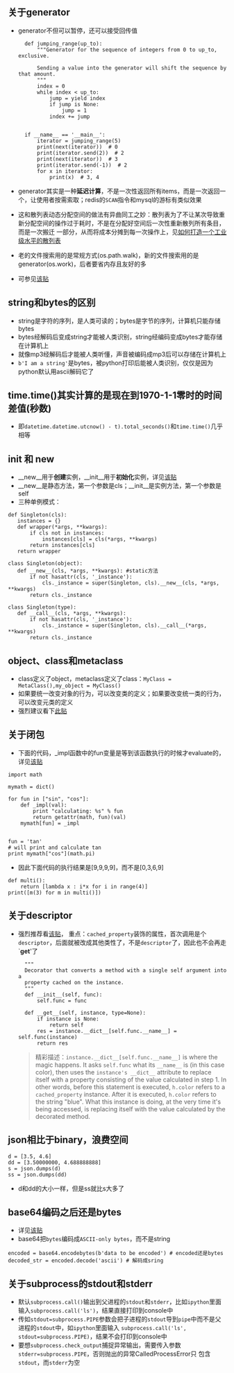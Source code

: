 ## 关于generator
* generator不但可以暂停，还可以接受回传值
        
        def jumping_range(up_to):
            """Generator for the sequence of integers from 0 to up_to, exclusive.
        
            Sending a value into the generator will shift the sequence by that amount.
            """
            index = 0
            while index < up_to:
                jump = yield index
                if jump is None:
                    jump = 1
                index += jump
    
    
        if __name__ == '__main__':
            iterator = jumping_range(5)
            print(next(iterator))  # 0
            print(iterator.send(2))  # 2
            print(next(iterator))  # 3
            print(iterator.send(-1))  # 2
            for x in iterator:
                print(x)  # 3, 4
* generator其实是一种**延迟计算**，不是一次性返回所有items，而是一次返回一个，让使用者按需索取；redis的`SCAN`指令和mysql的游标有类似效果
* 这和散列表动态分配空间的做法有异曲同工之妙：散列表为了不让某次导致重新分配空间的操作过于耗时，不是在分配好空间后一次性重新散列所有条目，而是一次搬迁
一部分，从而将成本分摊到每一次操作上，见[如何打造一个工业级水平的散列表](https://time.geekbang.org/column/article/64586)
* 老的文件搜索用的是常规方式(os.path.walk)，新的文件搜索用的是generator(os.work)，后者要省内存且友好的多
* 可参见[该贴](https://stackoverflow.com/a/102632/2272451)
                
## string和bytes的区别
* string是字符的序列，是人类可读的；bytes是字节的序列，计算机只能存储bytes
* bytes经解码后变成string才能被人类识别，string经编码变成bytes才能存储在计算机上
* 就像mp3经解码后才能被人类听懂，声音被编码成mp3后可以存储在计算机上
* `b'I am a string'`是bytes，被python打印后能被人类识别，仅仅是因为python默认用ascii解码它了

## time.time()其实计算的是现在到1970-1-1零时的时间差值(秒数)
* 即`datetime.datetime.utcnow() - t).total_seconds()`和`time.time()`几乎相等

## __init__ 和 __new__
* __new__用于**创建**实例，__init__用于**初始化**实例，详见[该贴](https://stackoverflow.com/a/674345/2272451)
* __new__是静态方法，第一个参数是cls；__init__是实例方法，第一个参数是self
* 三种单例模式：
 ```
 def Singleton(cls):
    instances = {}
    def wrapper(*args, **kwargs):
        if cls not in instances:
            instances[cls] = cls(*args, **kwargs)
        return instances[cls]
    return wrapper
    
 class Singleton(object):
    def __new__(cls, *args, **kwargs): #static方法
        if not hasattr(cls, '_instance'):
            cls._instance = super(Singleton, cls).__new__(cls, *args, **kwargs)
        return cls._instance
        
 class Singleton(type):
    def __call__(cls, *args, **kwargs):
        if not hasattr(cls, '_instance'):
            cls._instance = super(Singleton, cls).__call__(*args, **kwargs)
        return cls._instance
  ```


## object、class和metaclass
* class定义了object，metaclass定义了class：`MyClass = MetaClass(),my_object = MyClass()`
* 如果要统一改变对象的行为，可以改变类的定义；如果要改变统一类的行为，可以改变元类的定义
* 强烈建议看下[此贴](https://stackoverflow.com/a/6581949/2272451)

## 关于闭包
* 下面的代码，_impl函数中的fun变量是等到该函数执行的时候才evaluate的，详见[该贴](https://stackoverflow.com/a/30298338/2272451)
```
import math

mymath = dict()

for fun in ["sin", "cos"]:
    def _impl(val):
        print "calculating: %s" % fun
        return getattr(math, fun)(val)
    mymath[fun] = _impl


fun = 'tan'
# will print and calculate tan
print mymath["cos"](math.pi)
```
* 因此下面代码的执行结果是[9,9,9,9]，而不是[0,3,6,9]
```
def multi():
    return [lambda x : i*x for i in range(4)]
print([m(3) for m in multi()])
```

## 关于descriptor
* 强烈推荐看[该贴](http://ericplumb.com/blog/understanding-djangos-cached_property-decorator.html)，
重点：`cached_property`装饰的属性，首次调用是个`descriptor`，后面就被改成其他类性了，不是`descriptor`了，因此也不会再走`__get__'了
  ```class cached_property(object):
    """
    Decorator that converts a method with a single self argument into a
    property cached on the instance.
    """
    def __init__(self, func):
        self.func = func

    def __get__(self, instance, type=None):
        if instance is None:
            return self
        res = instance.__dict__[self.func.__name__] = self.func(instance)
        return res
  ```
  > 精彩描述：`instance.__dict__[self.func.__name__]` is where the magic happens. 
  >It asks `self.func` what its `__name__` is (in this case color), 
  >then uses the `instance's __dict__` attribute to replace itself with a property consisting
  >of the value calculated in step 1. In other words, before this statement is executed, 
  >`h.color` refers to a `cached_property` instance. After it is executed, `h.color` refers to 
  >the string "blue". What this instance is doing, at the very time it's being accessed, 
  >is replacing itself with the value calculated by the decorated method.

## json相比于binary，浪费空间
```
d = [3.5, 4.6] 
dd = [3.50000000, 4.688888888]
s = json.dumps(d)
ss = json.dumps(dd)
```
* d和dd的大小一样，但是ss就比s大多了

## base64编码之后还是bytes
* 详见[该贴](https://stackoverflow.com/questions/40000495/how-to-encode-bytes-in-json-json-dumps-throwing-a-typeerror)
* base64把`bytes`编码成`ASCII-only bytes`，而不是string
```
encoded = base64.encodebytes(b'data to be encoded') # encoded还是bytes
decoded_str = encoded.decode('ascii') # 解码成sring
```

## 关于subprocess的stdout和stderr
* 默认`subprocess.call()`输出到父进程的`stdout`和`stderr`，比如`ipython`里面输入`subprocess.call('ls')`，结果直接打印到console中   
* 传如`stdout=subprocess.PIPE`参数会把子进程的`stdout`导到`pipe`中而不是父进程的`stdout`中，如`ipython`里面输入
`subprocess.call('ls', stdout=subprocess.PIPE)`，结果不会打印到console中   
* 要想`subprocess.check_output`捕捉异常输出，需要传入参数`stderr=subprocess.PIPE`，否则抛出的异常CalledProcessError只
包含`stdout`，而`stderr`为空                                                                                                                                                                                                                                                                                                                                                                                                                                                                                                                                                      